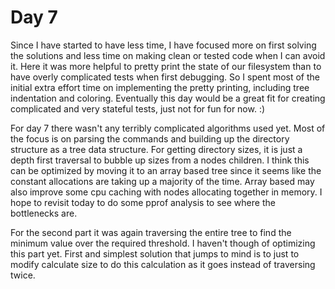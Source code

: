 # Day 7
Since I have started to have less time, I have focused more on first solving the solutions and less time on making clean or tested code when I can avoid it. Here it was more helpful to pretty print the state of our filesystem than to have overly complicated tests when first debugging. So I spent most of the initial extra effort time on implementing the pretty printing, including tree indentation and coloring. Eventually this day would be a great fit for creating complicated and very stateful tests, just not for fun for now. :)

For day 7 there wasn't any terribly complicated algorithms used yet. Most of the focus is on parsing the commands and building up the directory structure as a tree data structure. For getting directory sizes, it is just a depth first traversal to bubble up sizes from a nodes children. I think this can be optimized by moving it to an array based tree since it seems like the constant allocations are taking up a majority of the time. Array based may also improve some cpu caching with nodes allocating together in memory. I hope to revisit today to do some pprof analysis to see where the bottlenecks are.

For the second part it was again traversing the entire tree to find the minimum value over the required threshold. I haven't though of optimizing this part yet. First and simplest solution that jumps to mind is to just to modify calculate size to do this calculation as it goes instead of traversing twice. 